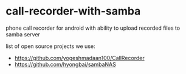 # call-recorder-with-samba
phone call recorder for android with ability to upload recorded files to samba server 

list of open source projects we use:

- https://github.com/yogeshmadaan100/CallRecorder
- https://github.com/hyongbai/sambaNAS
